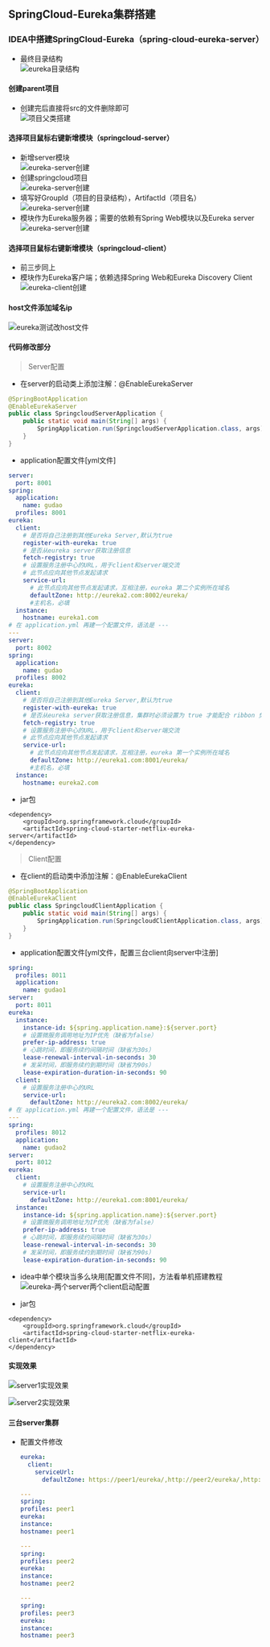 ## SpringCloud-Eureka集群搭建

### IDEA中搭建SpringCloud-Eureka（spring-cloud-eureka-server）
* 最终目录结构<br>
    ![eureka目录结构](../resource/springcloud/springcloud-eureka目录结构.jpg)
    
#### 创建parent项目
* 创建完后直接将src的文件删除即可<br>
    ![项目父类搭建](../resource/springcloud/springcloud-项目父类搭建.jpg)

#### 选择项目鼠标右键新增模块（springcloud-server）
* 新增server模块<br>
![eureka-server创建](../resource/springcloud/springcloud-eureka-server创建1.jpg)
* 创建springcloud项目<br>
![eureka-server创建](../resource/springcloud/springcloud-eureka-server创建2.jpg)
* 填写好GroupId（项目的目录结构），ArtifactId（项目名）<br>
![eureka-server创建](../resource/springcloud/springcloud-eureka-server创建3.jpg)
* 模块作为Eureka服务器；需要的依赖有Spring Web模块以及Eureka server <br>
![eureka-server创建](../resource/springcloud/springcloud-eureka-server创建4.jpg)

#### 选择项目鼠标右键新增模块（springcloud-client）
* 前三步同上
* 模块作为Eureka客户端；依赖选择Spring Web和Eureka Discovery Client
![eureka-client创建](../resource/springcloud/springcloud-eureka-client创建.jpg)

#### host文件添加域名ip
![eureka测试改host文件](../resource/springcloud/springcloud-eureka测试改host文件.jpg)

#### 代码修改部分
> Server配置
* 在server的启动类上添加注解：@EnableEurekaServer
```java
@SpringBootApplication
@EnableEurekaServer
public class SpringcloudServerApplication {
    public static void main(String[] args) {
        SpringApplication.run(SpringcloudServerApplication.class, args);
    }
}
```
* application配置文件[yml文件]
```yaml
server:
  port: 8001
spring:
  application:
    name: gudao
  profiles: 8001
eureka:
  client:
    # 是否将自己注册到其他Eureka Server,默认为true
    register-with-eureka: true
    # 是否从eureka server获取注册信息
    fetch-registry: true
    # 设置服务注册中心的URL，用于client和server端交流
    # 此节点应向其他节点发起请求
    service-url:
      # 此节点应向其他节点发起请求，互相注册，eureka 第二个实例所在域名
      defaultZone: http://eureka2.com:8002/eureka/
      #主机名，必填
  instance:
    hostname: eureka1.com
# 在 application.yml 再建一个配置文件，语法是 --- 
---
server:
  port: 8002
spring:
  application:
    name: gudao
  profiles: 8002
eureka:
  client:
    # 是否将自己注册到其他Eureka Server,默认为true
    register-with-eureka: true
    # 是否从eureka server获取注册信息，集群时必须设置为 true 才能配合 ribbon 负载均衡
    fetch-registry: true
    # 设置服务注册中心的URL，用于client和server端交流
    # 此节点应向其他节点发起请求
    service-url:
      # 此节点应向其他节点发起请求，互相注册，eureka 第一个实例所在域名
      defaultZone: http://eureka1.com:8001/eureka/
      #主机名，必填
  instance:
    hostname: eureka2.com
```
* jar包
```shell
<dependency>
    <groupId>org.springframework.cloud</groupId>
    <artifactId>spring-cloud-starter-netflix-eureka-server</artifactId>
</dependency>
```

> Client配置
* 在client的启动类中添加注解：@EnableEurekaClient
```java
@SpringBootApplication
@EnableEurekaClient
public class SpringcloudClientApplication {
    public static void main(String[] args) {
        SpringApplication.run(SpringcloudClientApplication.class, args);
    }
}
```
* application配置文件[yml文件，配置三台client向server中注册]
```yaml
spring:
  profiles: 8011
  application:
    name: gudao1
server:
  port: 8011
eureka:
  instance:
    instance-id: ${spring.application.name}:${server.port}
    # 设置微服务调用地址为IP优先（缺省为false）
    prefer-ip-address: true
    # 心跳时间，即服务续约间隔时间（缺省为30s）
    lease-renewal-interval-in-seconds: 30
    # 发呆时间，即服务续约到期时间（缺省为90s）
    lease-expiration-duration-in-seconds: 90
  client:
    # 设置服务注册中心的URL
    service-url:
      defaultZone: http://eureka2.com:8002/eureka/
# 在 application.yml 再建一个配置文件，语法是 --- 
---
spring:
  profiles: 8012
  application:
    name: gudao2
server:
  port: 8012
eureka:
  client:
    # 设置服务注册中心的URL
    service-url:
      defaultZone: http://eureka1.com:8001/eureka/
  instance:
    instance-id: ${spring.application.name}:${server.port}
    # 设置微服务调用地址为IP优先（缺省为false）
    prefer-ip-address: true
    # 心跳时间，即服务续约间隔时间（缺省为30s）
    lease-renewal-interval-in-seconds: 30
    # 发呆时间，即服务续约到期时间（缺省为90s）
    lease-expiration-duration-in-seconds: 90
```
* idea中单个模块当多么块用[配置文件不同]，方法看单机搭建教程
![eureka-两个server两个client启动配置](../resource/springcloud/springcloud-eureka-两个server两个client启动配置.jpg)

* jar包
```shell
<dependency>
    <groupId>org.springframework.cloud</groupId>
    <artifactId>spring-cloud-starter-netflix-eureka-client</artifactId>
</dependency>
```

#### 实现效果
![server1实现效果](../resource/springcloud/springcloud-eureka-server1实现效果.jpg)

![server2实现效果](../resource/springcloud/springcloud-eureka-server2实现效果.jpg)

#### 三台server集群
* 配置文件修改
    ```yaml
    eureka:
      client:
        serviceUrl:
          defaultZone: https://peer1/eureka/,http://peer2/eureka/,http://peer3/eureka/
    
    ---
    spring:
    profiles: peer1
    eureka:
    instance:
    hostname: peer1
    
    ---
    spring:
    profiles: peer2
    eureka:
    instance:
    hostname: peer2
    
    ---
    spring:
    profiles: peer3
    eureka:
    instance:
    hostname: peer3
    ```